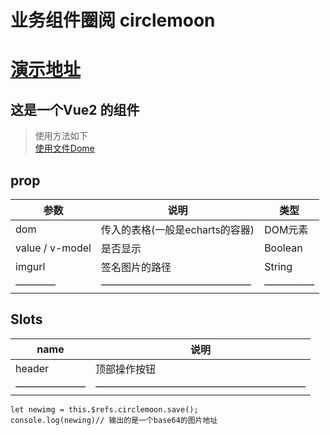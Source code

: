 # 业务组件圈阅 circlemoon

# [演示地址](https://chenliwen123.github.io/circlemoon/dist/#/) 

## 这是一个Vue2 的组件

> 使用方法如下 <br>
> [使用文件Dome](https://github.com/chenliwen123/circlemoon/blob/main/index.vue)

## prop

| 参数        | 说明    |  类型   |
| -------    | -----  | ---- |
| dom        | 传入的表格(一般是echarts的容器)      |   DOM元素    |
| value / v-model | 是否显示      |   Boolean    |
| imgurl        | 签名图片的路径     |   String    |
————| ———————————————|—————

## Slots 

| name        | 说明    | 
| -------    | -----  | 
| header     | 顶部操作按钮
———————|—————————————————————

```
let newimg = this.$refs.circlemoon.save();
console.log(newing)// 输出的是一个base64的图片地址
```